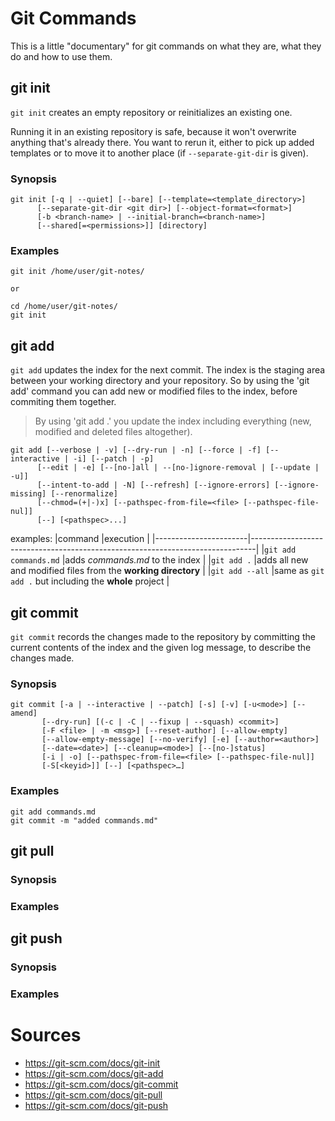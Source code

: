 Git Commands
=============
This is a little "documentary" for git commands on what they are, what they do and how to use them.

## git init
`git init` creates an empty repository or reinitializes an existing one.

Running it in an existing repository is safe, because it won't overwrite anything that's already there.
You want to rerun  it, either to pick up added templates or to move it to another place (if `--separate-git-dir` is given).

### Synopsis
```
git init [-q | --quiet] [--bare] [--template=<template_directory>]
	  [--separate-git-dir <git dir>] [--object-format=<format>]
	  [-b <branch-name> | --initial-branch=<branch-name>]
	  [--shared[=<permissions>]] [directory]
```

### Examples
```
git init /home/user/git-notes/

or

cd /home/user/git-notes/
git init
```

## git add
`git add` updates the index for the next commit.
The index is the staging area between your working directory and your repository. 
So by using the 'git add' command you can add new or modified files to the index, before commiting them together.

>By using 'git add .' you update the index including everything (new, modified and deleted files altogether).

```
git add [--verbose | -v] [--dry-run | -n] [--force | -f] [--interactive | -i] [--patch | -p]
	  [--edit | -e] [--[no-]all | --[no-]ignore-removal | [--update | -u]]
	  [--intent-to-add | -N] [--refresh] [--ignore-errors] [--ignore-missing] [--renormalize]
	  [--chmod=(+|-)x] [--pathspec-from-file=<file> [--pathspec-file-nul]]
	  [--] [<pathspec>...]
```

examples:
|command				|execution																		|
|-----------------------|-------------------------------------------------------------------------------|
|`git add commands.md`	|adds *commands.md* to the index													|
|`git add .`			|adds all new and modified files from the **working directory**					|
|`git add --all`		|same as `git add .` but including the **whole** project						|

## git commit
`git commit` records the changes made to the repository by committing the current contents of the index and the given log message, to describe the changes made.

### Synopsis
```
git commit [-a | --interactive | --patch] [-s] [-v] [-u<mode>] [--amend]
	   [--dry-run] [(-c | -C | --fixup | --squash) <commit>]
	   [-F <file> | -m <msg>] [--reset-author] [--allow-empty]
	   [--allow-empty-message] [--no-verify] [-e] [--author=<author>]
	   [--date=<date>] [--cleanup=<mode>] [--[no-]status]
	   [-i | -o] [--pathspec-from-file=<file> [--pathspec-file-nul]]
	   [-S[<keyid>]] [--] [<pathspec>…​]
```
### Examples

```
git add commands.md
git commit -m "added commands.md"
```

## git pull
### Synopsis
### Examples

## git push
### Synopsis
### Examples

# Sources
* https://git-scm.com/docs/git-init
* https://git-scm.com/docs/git-add
* https://git-scm.com/docs/git-commit
* https://git-scm.com/docs/git-pull
* https://git-scm.com/docs/git-push